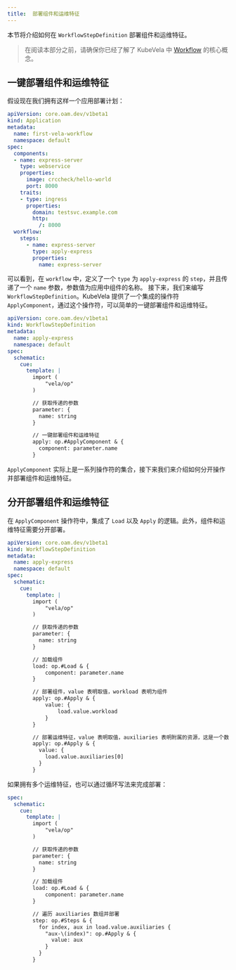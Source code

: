 ```yaml
---
title:  部署组件和运维特征
---
```


本节将介绍如何在 `WorkflowStepDefinition` 部署组件和运维特征。

> 在阅读本部分之前，请确保你已经了解了 KubeVela 中 [Workflow](../../core-concepts/workflow.md) 的核心概念。

## 一键部署组件和运维特征

假设现在我们拥有这样一个应用部署计划：

```yaml
apiVersion: core.oam.dev/v1beta1
kind: Application
metadata:
  name: first-vela-workflow
  namespace: default
spec:
  components:
  - name: express-server
    type: webservice
    properties:
      image: crccheck/hello-world
      port: 8000
    traits:
    - type: ingress
      properties:
        domain: testsvc.example.com
        http:
          /: 8000
  workflow:
    steps:
      - name: express-server
        type: apply-express
        properties:
          name: express-server
```

可以看到，在 `workflow` 中，定义了一个 `type` 为 `apply-express` 的 `step`，并且传递了一个 `name` 参数，参数值为应用中组件的名称。
接下来，我们来编写 `WorkflowStepDefinition`。KubeVela 提供了一个集成的操作符 `ApplyComponent`，通过这个操作符，可以简单的一键部署组件和运维特征。

```yaml
apiVersion: core.oam.dev/v1beta1
kind: WorkflowStepDefinition
metadata:
  name: apply-express
  namespace: default
spec:
  schematic:
    cue:
      template: |
        import (
        	"vela/op"
        )

        // 获取传递的参数
        parameter: {
          name: string
        }

        // 一键部署组件和运维特征
        apply: op.#ApplyComponent & {
          component: parameter.name
        }
```

`ApplyComponent` 实际上是一系列操作符的集合，接下来我们来介绍如何分开操作并部署组件和运维特征。

## 分开部署组件和运维特征

在 `ApplyComponent` 操作符中，集成了 `Load` 以及 `Apply` 的逻辑。此外，组件和运维特征需要分开部署。

```yaml
apiVersion: core.oam.dev/v1beta1
kind: WorkflowStepDefinition
metadata:
  name: apply-express
  namespace: default
spec:
  schematic:
    cue:
      template: |
        import (
        	"vela/op"
        )

        // 获取传递的参数
        parameter: {
          name: string
        }

        // 加载组件
        load: op.#Load & {
        	component: parameter.name
        }

        // 部署组件，value 表明取值，workload 表明为组件
        apply: op.#Apply & {
        	value: {
        		load.value.workload
        	}
        }

        // 部署运维特征，value 表明取值，auxiliaries 表明附属的资源，这是一个数组，由于在例子中只有一个运维特征，可以简单使用下标 0 来指定
        apply: op.#Apply & {
          value: {
            load.value.auxiliaries[0]
          }
        }
```

如果拥有多个运维特征，也可以通过循环写法来完成部署：

```yaml
spec:
  schematic:
    cue:
      template: |
        import (
        	"vela/op"
        )

        // 获取传递的参数
        parameter: {
          name: string
        }

        // 加载组件
        load: op.#Load & {
        	component: parameter.name
        }

        // 遍历 auxiliaries 数组并部署
        step: op.#Steps & {
          for index, aux in load.value.auxiliaries {
            "aux-\(index)": op.#Apply & {
              value: aux
            }
          }
        }
```